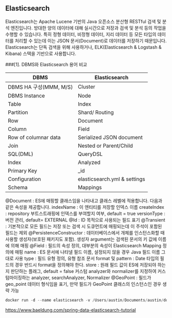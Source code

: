 ## Elasticsearch

Elasticsearch는 Apache Lucene 기반의 Java 오픈소스 분산형 RESTful 검색 및 분석 엔진입니다.
방대한 양의 데이터에 대해 실시간으로 저장과 검색 및 분석 등의 작업을 수행할 수 있습니다.
특히 정형 데이터, 비정형 데이터, 지리 데이터 등 모든 타입의 데이터를 처리할 수 있는데 이는 JSON 문서(Document)로 데이터를 저장하기 때문입니다.
Elasticsearch는 단독 검색을 위해 사용하거나, ELK(Elasticsearch & Logstash & Kibana) 스택을 기반으로 사용합니다.

###[1]. DBMS와 Elasticsearch 용어 비교



|DBMS|Elasticsearch|
|------|---|
|DBMS HA 구성(MMM, M/S)|Cluster|
|DBMS Instance|Node|
|Table|Index|
|Partition|Shard/ Routing|
|Row|Document|
|Column|Field|
|Row of columnar data|Serialized JSON document|
|Join|Nested or Parent/Child|
|SQL(DML)|QueryDSL|
|Index|Analyzed|
|Primary Key	|_id|
|Configuration|elasticsearch.yml & settings|
|Schema	|Mappings|

@Document : ES에 매핑할 클래스임을 나타내고 클래스 레벨에 적용합니다. 다음과 같은 속성을 제공합니다.
indexName : 이 엔티티를 저장할 인덱스 이름
createIndex : repository 부트스트래핑에 인덱스를 부여할지 여부, default = true
versionType : 버전 관리, default= EXTERNAL
@Id : ID 목적으로 사용되는 필드 표기
@Transient : 기본적으로 모든 필드는 저장 또는 검색 시 도큐먼트에 매핑되는데 이 주석이 포함된 필드는 제외
@PersistenceConstructor : 데이터베이스에서 개체를 인스턴스화할 때 사용할 생성자(보호된 패키지도 포함). 생성자 argument는 검색된 문서의 키 값에 이름에 의해 매핑
@Field : 필드의 속성 정의, 대부분의 속성이 Elasticsearch Mapping 정의에 매핑
name : ES 문서에 나타낼 필드 이름, 설정되지 않을 경우 Java 필드 이름 그대로 사용
type : 필드 유형 정의, 유형 참조 문서
format 및 pattern : Date 타입의 필드의 경우 반드시 format을 정의해야 한다.
store : 원래 필드 값이 ES에 저장되야 하는지 판단하는 플래그, default = false
커스텀 analyzer와 normalizer를 지정하여 커스텀마이징하는 analyzer, searchAnalyzer, Normalizer
@GeoPoint : 필드가 geo_point 데이터 형식임을 표기, 만약 필드가 GeoPoint 클래스의 인스턴스인 경우 생략 가능


	
	
	

```javascript
docker run -d --name elasticsearch -v /Users/austin/Documents/austin/docker/elasticsearch_volume:/usr/share/elasticsearch/data -p 9200:9200 -p 9300:9300 -e "discovery.type=single-node" elasticsearch:7.17.9
```

https://www.baeldung.com/spring-data-elasticsearch-tutorial
